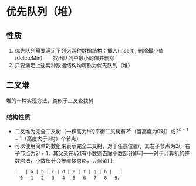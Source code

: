 # 优先队列（堆）
## 性质
1. 优先队列需要满足下列这两种数据结构：插入(insert), 删除最小值(deleteMin)——找出队列中最小的值并删除
2. 只要满足上述两种数据结构均可称为优先队列（堆）

## 二叉堆
堆的一种实现方法，类似于二叉查找树
### 结构性质
- 二叉堆为完全二叉树（一棵高为$h$的平衡二叉树有$2^h$（当高度为0时）或$2^{h+1}-1$（高度大于0时）个节点）
- 可以使用简单的数组来表示完全二叉树，对于任意位置$i$，其左子节点为$2i$，右子节点为$2i+1$，其父亲在$i/2$(有小数则去除小数部分即可——对于计算机的整数除法，小数部分会被直接忽略，只保留)上
  ```
  |   | a | b | c | d | e | f | g | h |   |
    0   1   2   3   4   5   6   7   8   9，
  ```
